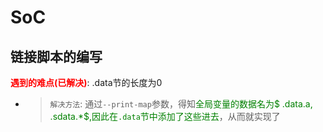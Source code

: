 # SoC

## 链接脚本的编写
**<font color=red>遇到的难点(已解决)</font>**: .data节的长度为0  
- >`解决方法`: 通过`--print-map`参数，得知<font color=green>全局变量的数据名为$ .data.a$,$ .sdata.*$,因此在`.data`节中添加了这些进去</font>，从而就实现了  


